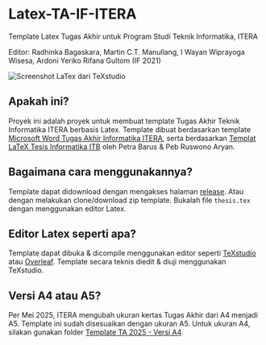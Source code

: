 # Latex-TA-IF-ITERA
Template Latex Tugas Akhir untuk Program Studi Teknik Informatika, ITERA

Editor: Radhinka Bagaskara, Martin C.T. Manullang, I Wayan Wiprayoga Wisesa, Ardoni Yeriko Rifana Gultom (IF 2021)

![Screenshot LaTex dari TeXstudio](ss.jpg)

## Apakah ini?

Proyek ini adalah proyek untuk membuat template Tugas Akhir Teknik Informatika ITERA berbasis Latex. Template dibuat berdasarkan template [Microsoft Word Tugas Akhir Informatika ITERA](https://drive.google.com/file/d/1ZGk0GzCovn7iPYFXfmmWPUmS1PqBW1Ml/view), serta berdasarkan [Templat LaTeX Tesis Informatika ITB](https://github.com/petrabarus/if-itb-latex) oleh Petra Barus & Peb Ruswono Aryan.

## Bagaimana cara menggunakannya?

Template dapat didownload dengan mengakses halaman [release](https://github.com/rdhnk/Latex-TA-IF-ITERA/releases). Atau dengan melakukan clone/download zip template. Bukalah file `thesis.tex` dengan menggunakan editor Latex.

## Editor Latex seperti apa?

Template dapat dibuka & dicompile menggunakan editor seperti [TeXstudio](https://www.texstudio.org/) atau [Overleaf](https://www.overleaf.com). Template secara teknis diedit & diuji menggunakan TeXstudio.

## Versi A4 atau A5?

Per Mei 2025, ITERA mengubah ukuran kertas Tugas Akhir dari A4 menjadi A5. Template ini sudah disesuaikan dengan ukuran A5. Untuk ukuran A4, silakan gunakan folder [Template TA 2025 - Versi A4](Template%20TA%202025%20-%20Versi%20A4).